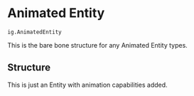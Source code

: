 # Animated Entity
`ig.AnimatedEntity`

This is the bare bone structure for any Animated Entity types.

## Structure
This is just an Entity with animation capabilities added.
